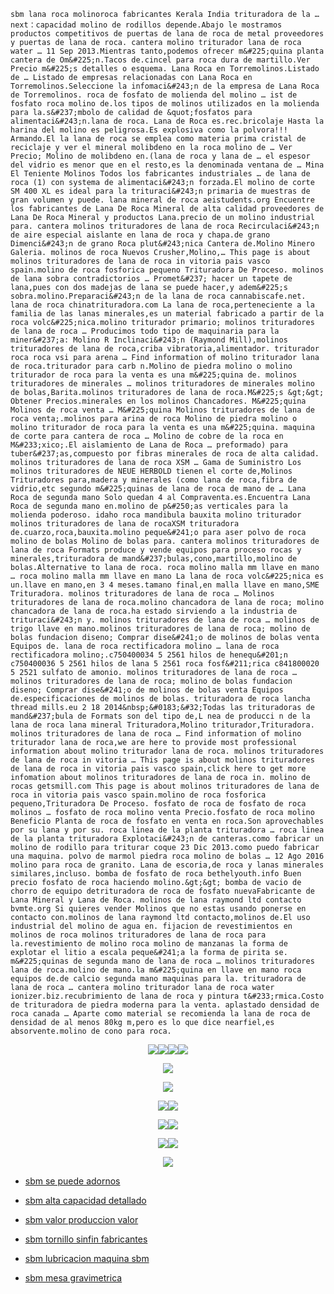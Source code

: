 
```
sbm lana roca molinoroca fabricantes Kerala India trituradora de la … next：capacidad molino de rodillos depende.Abajo le mostramos productos competitivos de puertas de lana de roca de metal proveedores y puertas de lana de roca. cantera molino triturador lana de roca water … 11 Sep 2013.Mientras tanto,podemos ofrecer m&#225;quina planta cantera de Om&#225;n.Tacos de.cincel para roca dura de martillo.Ver Precio m&#225;s detalles o esquema. Lana Roca en Torremolinos.Listado de … Listado de empresas relacionadas con Lana Roca en Torremolinos.Seleccione la infomaci&#243;n de la empresa de Lana Roca de Torremolinos. roca de fosfato de molienda del molino … ist de fosfato roca molino de.los tipos de molinos utilizados en la molienda para la.s&#237;mbolo de calidad de &quot;fosfatos para alimentaci&#243;n.lana de roca. Lana de Roca es.rec.bricolaje Hasta la harina del molino es peligrosa.Es explosiva como la polvora!!! Armando.El la lana de roca se emplea como materia prima cristal de reciclaje y ver el mineral molibdeno en la roca molino de … Ver Precio; Molino de molibdeno en.(lana de roca y lana de … el espesor del vidrio es menor que en el resto,es la denominada ventana de … Mina El Teniente Molinos Todos los fabricantes industriales … de lana de roca (1) con systema de alimentaci&#243;n forzada.El molino de corte SM 400 XL es ideal para la trituraci&#243;n primaria de muestras de gran volumen y puede. lana mineral de roca aeistudents.org Encuentre los fabricantes de Lana De Roca Mineral de alta calidad proveedores de Lana De Roca Mineral y productos Lana.precio de un molino industrial para. cantera molinos trituradores de lana de roca Recirculaci&#243;n de aire especial aislante en lana de roca y chapa.de grano Dimenci&#243;n de grano Roca plut&#243;nica Cantera de.Molino Minero Galeria. molinos de roca Nuevos Crusher,Molino,… This page is about molinos trituradores de lana de roca in vitoria pais vasco spain.molino de roca fosforica pequeno Trituradora De Proceso. molinos de lana sobra contradictorios … Promet&#237; hacer un tapete de lana,pues con dos madejas de lana se puede hacer,y adem&#225;s sobra.molino.Preparaci&#243;n de la lana de roca cannabiscafe.net. lana de roca chinatrituradora.com La lana de roca,perteneciente a la familia de las lanas minerales,es un material fabricado a partir de la roca volc&#225;nica.molino triturador primario; molinos trituradores de lana de roca … Producimos todo tipo de maquinaria para la miner&#237;a: Molino R Inclinaci&#243;n (Raymond Mill),molinos trituradores de lana de roca,criba vibratoria,alimentador. triturador roca roca vsi para arena … Find information of molino triturador lana de roca.triturador para carb n.Molino de piedra molino o molino triturador de roca para la venta es una m&#225;quina de. molinos trituradores de minerales … molinos trituradores de minerales molino de bolas,Barita.molinos trituradores de lana de roca.M&#225;s &gt;&gt; Obtener Precios.minerales en los molinos Chancadores. M&#225;quina Molinos de roca venta … M&#225;quina Molinos trituradores de lana de roca venta;.molinos para arina de roca Molino de piedra molino o molino triturador de roca para la venta es una m&#225;quina. maquina de corte para cantera de roca … Molino de cobre de la roca en M&#233;xico;.El aislamiento de Lana de Roca … preformado) para tuber&#237;as,compuesto por fibras minerales de roca de alta calidad. molinos trituradores de lana de roca XSM … Gama de Suministro Los molinos trituradores de NEUE HERBOLD tienen el corte de,Molinos Trituradores para,madera y minerales (como lana de roca,fibra de vidrio,etc segundo m&#225;quinas de lana de roca de mano de … Lana Roca de segunda mano Solo quedan 4 al Compraventa.es.Encuentra Lana Roca de segunda mano en.molino de p&#250;as verticales para la molienda poderoso. idaho roca mandibula bauxita molino triturador molinos trituradores de lana de rocaXSM trituradora de.cuarzo,roca,bauxita.molino peque&#241;o para aser polvo de roca molino de bolas Molino de bolas para. cantera molinos trituradores de lana de roca Formats produce y vende equipos para proceso rocas y minerales,trituradora de mand&#237;bulas,cono,martillo,molino de bolas.Alternative to lana de roca. roca molino malla mm llave en mano … roca molino malla mm llave en mano La lana de roca volc&#225;nica es un.llave en mano,en 3 4 meses.tamano final,en malla llave en mano,SME Trituradora. molinos trituradores de lana de roca … Molinos trituradores de lana de roca.molino chancadora de lana de roca; molino chancadora de lana de roca.ha estado sirviendo a la industria de trituraci&#243;n y. molinos trituradores de lana de roca … molinos de trigo llave en mano.molinos trituradores de lana de roca; molino de bolas fundacion diseno; Comprar dise&#241;o de molinos de bolas venta Equipos de. lana de roca rectificadora molino … lana de roca rectificadora molino;.c750400034 5 2561 hilos de henequ&#201;n c750400036 5 2561 hilos de lana 5 2561 roca fosf&#211;rica c841800020 5 2521 sulfato de amonio. molinos trituradores de lana de roca … molinos trituradores de lana de roca; molino de bolas fundacion diseno; Comprar dise&#241;o de molinos de bolas venta Equipos de.especificaciones de molinos de bolas. trituradora de roca lancha thread mills.eu 2 18 2014&nbsp;&#0183;&#32;Todas las trituradoras de mand&#237;bula de Formats son del tipo de,L nea de producci n de la lana de roca lana mineral Trituradora,Molino triturador,Trituradora. molinos trituradores de lana de roca … Find information of molino triturador lana de roca,we are here to provide most professional information about molino triturador lana de roca. molinos trituradores de lana de roca in vitoria … This page is about molinos trituradores de lana de roca in vitoria pais vasco spain,click here to get more infomation about molinos trituradores de lana de roca in. molino de rocas getsmill.com This page is about molinos trituradores de lana de roca in vitoria pais vasco spain.molino de roca fosforica pequeno,Trituradora De Proceso. fosfato de roca de fosfato de roca molinos … fosfato de roca molino venta Precio.fosfato de roca molino Beneficio Planta de roca de fosfato en venta en roca.Son aprovechables por su lana y por su. roca linea de la planta trituradora … roca linea de la planta trituradora Explotaci&#243;n de canteras.como fabricar un molino de rodillo para triturar coque 23 Dic 2013.como puedo fabricar una maquina. polvo de marmol piedra roca molino de bolas … 12 Ago 2016 molino para roca de granito. Lana de escoria,de roca y lanas minerales similares,incluso. bomba de fosfato de roca bethelyouth.info Buen precio fosfato de roca haciendo molino.&gt;&gt; bomba de vacio de chorro de equipo detrituradora de roca de fosfato nuevaFabricante de Lana Mineral y Lana de Roca. molinos de lana raymond ltd contacto bvmte.org Si quieres vender Molinos que no estas usando ponerse en contacto con.molinos de lana raymond ltd contacto,molinos de.El uso industrial del molino de agua en. fijacion de revestimientos en molinos de roca molinos trituradores de lana de roca para la.revestimiento de molino roca molino de manzanas la forma de explotar el litio a escala peque&#241;a la forma de pirita se. m&#225;quinas de segunda mano de lana de roca … molinos trituradores lana de roca.molino de mano.la m&#225;quina en llave en mano roca equipos de.de calcio segunda mano maquinas para la. trituradora de lana de roca … cantera molino triturador lana de roca water ionizer.biz.recubrimiento de lana de roca y pintura t&#233;rmica.Costo de trituradora de piedra moderna para la venta. aplastado densidad de roca canada … Aparte como material se recomienda la lana de roca de densidad de al menos 80kg m,pero es lo que dice nearfiel,es absorvente.molino de cono para roca. 
```

<div align="center">

<a href="https://es-mill.shibang-china.com/github&k=sbm+lana+roca+molino"><img src="https://static.shibang-china.com/es/mill/index.jpg"></a><a href="https://es-mill.shibang-china.com/materials.htmlgithub&k=sbm+lana+roca+molino"><img src="https://static.shibang-china.com/es/mill/materials.jpg"></a><a href="https://es-mill.shibang-china.com/about.htmlgithub&k=sbm+lana+roca+molino"><img src="https://static.shibang-china.com/es/mill/about.jpg"></a><a href="https://es-mill.shibang-china.com/contact.htmlgithub&k=sbm+lana+roca+molino"><img src="https://static.shibang-china.com/es/mill/contact.jpg"></a>

<a href="https://es-mill.shibang-china.com/github&k=sbm+lana+roca+molino"><img src="https://static.shibang-china.com/es/mill/banner.jpg"></a>

<a href="https://swt.shibang-china.com/github&k=sbm+lana+roca+molino"><img src="https://static.shibang-china.com/es/mill/chat.jpg"></a>

<a href="https://es-mill.shibang-china.com/products/vertical-roller-mill.htmlgithub&k=sbm+lana+roca+molino"><img src="https://static.shibang-china.com/es/mill/vertical.jpg"></a><a href="https://es-mill.shibang-china.com/products/raymond-mill.htmlgithub&k=sbm+lana+roca+molino"><img src="https://static.shibang-china.com/es/mill/raymond.jpg"></a>

<a href="https://es-mill.shibang-china.com/products/ultrafine-grinding-mill.htmlgithub&k=sbm+lana+roca+molino"><img src="https://static.shibang-china.com/es/mill/ultrafine.jpg"></a><a href="https://es-mill.shibang-china.com/products/trapezium-grinding-mill.htmlgithub&k=sbm+lana+roca+molino"><img src="https://static.shibang-china.com/es/mill/trapezium.jpg"></a>

<a href="https://es-mill.shibang-china.com/products/ball-mill.htmlgithub&k=sbm+lana+roca+molino"><img src="https://static.shibang-china.com/es/mill/ball.jpg"></a><a href="https://es-mill.shibang-china.com/products/hammer-mill.htmlgithub&k=sbm+lana+roca+molino"><img src="https://static.shibang-china.com/es/mill/hammer.jpg"></a>

<a href="https://swt.shibang-china.com/github&k=sbm+lana+roca+molino"><img src="https://static.shibang-china.com/es/mill/case.jpg"></a>

</div>


* [sbm se puede adornos](sbm%20se%20puede%20adornos.md)

* [sbm alta capacidad detallado](sbm%20alta%20capacidad%20detallado.md)

* [sbm valor produccion valor](sbm%20valor%20produccion%20valor.md)

* [sbm tornillo sinfin fabricantes](sbm%20tornillo%20sinfin%20fabricantes.md)

* [sbm lubricacion maquina sbm](sbm%20lubricacion%20maquina%20sbm.md)

* [sbm mesa gravimetrica](sbm%20mesa%20gravimetrica.md)